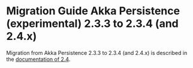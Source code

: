 # Migration Guide Akka Persistence (experimental) 2.3.3 to 2.3.4 (and 2.4.x)

Migration from Akka Persistence 2.3.3 to 2.3.4 (and 2.4.x) is described in the 
[documentation of 2.4](http://doc.akka.io/docs/akka/2.4/project/migration-guide-persistence-experimental-2.3.x-2.4.x.html).